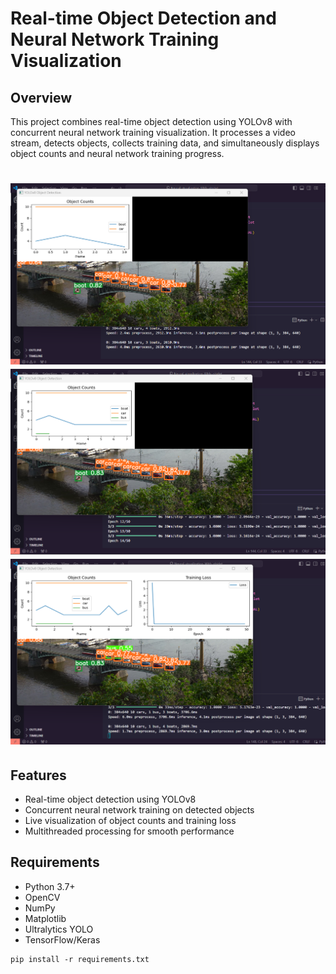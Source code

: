 # Real-time Object Detection and Neural Network Training Visualization

## Overview
This project combines real-time object detection using YOLOv8 with concurrent neural network training visualization. It processes a video stream, detects objects, collects training data, and simultaneously displays object counts and neural network training progress.

<h1 align="center">
<img src="demo1.png">
<img src="demo2.png">
<img src="demo3.png">
</h1>

## Features
- Real-time object detection using YOLOv8
- Concurrent neural network training on detected objects
- Live visualization of object counts and training loss
- Multithreaded processing for smooth performance

## Requirements
- Python 3.7+
- OpenCV
- NumPy
- Matplotlib
- Ultralytics YOLO
- TensorFlow/Keras

````
pip install -r requirements.txt
````


